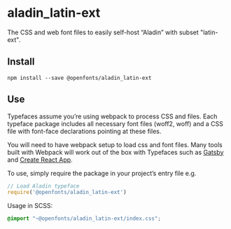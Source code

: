 
# aladin_latin-ext

The CSS and web font files to easily self-host “Aladin” with subset "latin-ext".

## Install

`npm install --save @openfonts/aladin_latin-ext`

## Use

Typefaces assume you’re using webpack to process CSS and files. Each typeface
package includes all necessary font files (woff2, woff) and a CSS file with
font-face declarations pointing at these files.

You will need to have webpack setup to load css and font files. Many tools built
with Webpack will work out of the box with Typefaces such as [Gatsby](https://github.com/gatsbyjs/gatsby)
and [Create React App](https://github.com/facebookincubator/create-react-app).

To use, simply require the package in your project’s entry file e.g.

```javascript
// Load Aladin typeface
require('@openfonts/aladin_latin-ext')
```

Usage in SCSS:
```scss
@import "~@openfonts/aladin_latin-ext/index.css";
```
